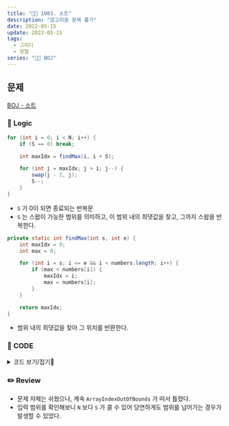 ```yaml
---
title: "👩‍💻 1083. 소트"
description: "알고리즘 문제 풀기"
date: 2022-05-15
update: 2022-05-15
tags:
  - 그리디
  - 정렬
series: "👩‍💻 BOJ"
---
```


## 문제
[BOJ - 소트](https://www.acmicpc.net/problem/1083)

### 📍 **Logic**

```java
for (int i = 0; i < N; i++) {
    if (S == 0) break;

    int maxIdx = findMax(i, i + S);

    for (int j = maxIdx; j > i; j--) {
        swap(j - 1, j);
        S--;
    }
}
```

- `S` 가 0이 되면 종료되는 반복문
- `S` 는 스왑이 가능한 범위를 의미하고, 이 범위 내의 최댓값을 찾고, 그까지 스왑을 반복한다.

```java
private static int findMax(int s, int e) {
    int maxIdx = 0;
    int max = 0;

    for (int i = s; i <= e && i < numbers.length; i++) {
        if (max < numbers[i]) {
            maxIdx = i;
            max = numbers[i];
        }
    }

    return maxIdx;
}
```

- 범위 내의 최댓값을 찾아 그 위치를 반환한다.

### 📄 **CODE**

<details>
  <summary>코드 보기/접기💫</summary>
    <div markdown="1">

	import java.io.BufferedReader;
    import java.io.IOException;
    import java.io.InputStreamReader;
    import java.util.*;

    public class Main {
        static int[] numbers;
        public static void main(String[] args) throws IOException {
            BufferedReader br = new BufferedReader(new InputStreamReader(System.in));
            int N = Integer.parseInt(br.readLine());
            numbers = Arrays.stream(br.readLine().split(" ")).mapToInt(Integer::parseInt).toArray();
            int S = Integer.parseInt(br.readLine());

            for (int i = 0; i < N; i++) {
                if (S == 0) break;

                int maxIdx = findMax(i, i + S);

                for (int j = maxIdx; j > i; j--) {
                    swap(j - 1, j);
                    S--;
                }
            }

            for (int n : numbers)
                System.out.print(n + " ");
        }

        private static int findMax(int s, int e) {
            int maxIdx = 0;
            int max = 0;

            for (int i = s; i <= e && i < numbers.length; i++) {
                if (max < numbers[i]) {
                    maxIdx = i;
                    max = numbers[i];
                }
            }

            return maxIdx;
        }

        private static void swap(int i1, int i2) {
            int tmp = numbers[i1];
            numbers[i1] = numbers[i2];
            numbers[i2] = tmp;
        }
    }
  	</div>
</details>

### ✏️ **Review**
- 문제 자체는 쉬웠으나, 계속 `ArrayIndexOutOfBounds` 가 떠서 틀렸다.
- 입력 범위를 확인해보니 `N` 보다 `S` 가 클 수 있어 당연하게도 범위를 넘어가는 경우가 발생할 수 있었다.